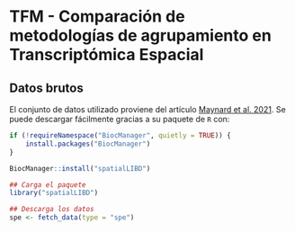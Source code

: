 # TFM - Comparación de metodologías de agrupamiento en Transcriptómica Espacial

## Datos brutos

El conjunto de datos utilizado proviene del artículo [Maynard et al. 2021](https://www.nature.com/articles/s41593-020-00787-0).
Se puede descargar fácilmente gracias a su paquete de `R` con:

``` r
if (!requireNamespace("BiocManager", quietly = TRUE)) {
    install.packages("BiocManager")
}

BiocManager::install("spatialLIBD")

## Carga el paquete
library("spatialLIBD")

## Descarga los datos 
spe <- fetch_data(type = "spe")
```

